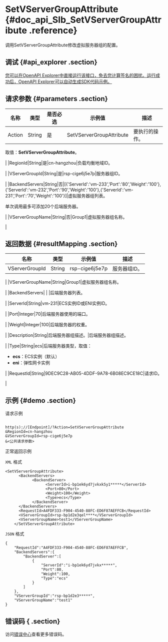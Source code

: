 # SetVServerGroupAttribute {#doc_api_Slb_SetVServerGroupAttribute .reference}

调用SetVServerGroupAttribute修改虚拟服务器组的配置。

## 调试 {#api_explorer .section}

[您可以在OpenAPI Explorer中直接运行该接口，免去您计算签名的困扰。运行成功后，OpenAPI Explorer可以自动生成SDK代码示例。](https://api.aliyun.com/#product=Slb&api=SetVServerGroupAttribute&type=RPC&version=2014-05-15)

## 请求参数 {#parameters .section}

|名称|类型|是否必选|示例值|描述|
|--|--|----|---|--|
|Action|String|是|SetVServerGroupAttribute|要执行的操作。

 取值：**SetVServerGroupAttribute**。

 |
|RegionId|String|是|cn-hangzhou|负载均衡地域ID。

 |
|VServerGroupId|String|是|rsp-cige6j5e7p|服务器组ID。

 |
|BackendServers|String|否|\[\{'ServerId':'vm-233','Port':'80','Weight':'100'\},\{'ServerId':'vm-232','Port':'90','Weight':'100'\},\{'ServerId':'vm-231','Port':'70','Weight':'100'\}\]|虚拟服务器组列表。

 单次调用最多可添加20个后端服务器。

 |
|VServerGroupName|String|否|Group1|虚拟服务器组名称。

 |

## 返回数据 {#resultMapping .section}

|名称|类型|示例值|描述|
|--|--|---|--|
|VServerGroupId|String|rsp-cige6j5e7p|服务器组ID。

 |
|VServerGroupName|String|Group1|虚拟服务器组名称。

 |
|BackendServers| | |后端服务器列表。

 |
|ServerId|String|vm-231|ECS实例ID或ENI实例ID。

 |
|Port|Integer|70|后端服务器使用的端口。

 |
|Weight|Integer|100|后端服务器的权重。

 |
|Description|String|后端服务器组描述。|后端服务器组描述。

 |
|Type|String|ecs|后端服务器类型，取值：

 -   **ecs**：ECS实例（默认）
-   **eni**：弹性网卡实例

 |
|RequestId|String|9DEC9C28-AB05-4DDF-9A78-6B08EC9CE18C|请求ID。

 |

## 示例 {#demo .section}

请求示例

``` {#request_demo}

http(s)://[Endpoint]/?Action=SetVServerGroupAttribute
&RegionId=cn-hangzhou
&VServerGroupId=rsp-cige6j5e7p
&<公共请求参数>

```

正常返回示例

`XML` 格式

``` {#xml_return_success_demo}
<SetVServerGroupAttribute>
	  <BackendServers>
		    <BackendServer>
			      <ServerId>i-bp1ek6yd7jvkxk5y1*****</ServerId>
			      <Port>80</Port>
			      <Weight>100</Weight>
			      <Type>ecs</Type>
		    </BackendServer>
	  </BackendServers>
	  <RequestId>A4FDF333-F904-4540-88FC-ED6F87AEFFCB</RequestId>
	  <VServerGroupId>rsp-bp1d2e3qel****</VServerGroupId>
	  <VServerGroupName>test1</VServerGroupName>
    </SetVServerGroupAttribute>
```

`JSON` 格式

``` {#json_return_success_demo}
{
	"RequestId":"A4FDF333-F904-4540-88FC-ED6F87AEFFCB",
	"BackendServers":{
		"BackendServer":[
			{
				"ServerId":"i-bp1ek6yd7jvkx*****",
				"Port":80,
				"Weight":100,
				"Type":"ecs"
			}
		]
	},
	"VServerGroupId":"rsp-bp1d2e3*****",
	"VServerGroupName":"test1"
}
```

## 错误码 { .section}

访问[错误中心](https://error-center.alibabacloud.com/status/product/Slb)查看更多错误码。

